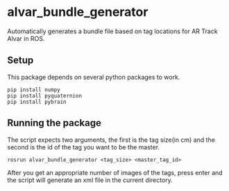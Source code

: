 # alvar_bundle_generator
Automatically generates a bundle file based on tag locations for AR Track Alvar in ROS.

## Setup
This package depends on several python packages to work.

```
pip install numpy
pip install pyquaternion
pip install pybrain
```

## Running the package
The script expects two arguments, the first is the tag size(in cm) and the second is the id of the tag you want to be the master.

`rosrun alvar_bundle_generator <tag_size> <master_tag_id>`

After you get an appropriate number of images of the tags, press enter and the script will generate an xml file in the current directory.
